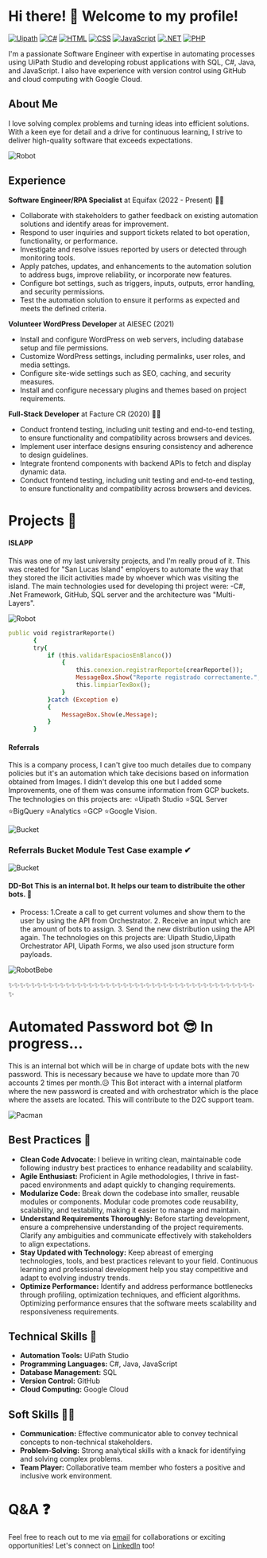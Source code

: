 # Hi there! 👋 Welcome to my profile!
[![Uipath](https://img.shields.io/badge/Uipath-orange?style=for-the-badge&logo=Uipath&logoColor=white&labelColor=101010)](https://docs.uipath.com/studio/standalone/2023.10/user-guide/introduction)
[![C#](https://img.shields.io/badge/csharp-5646ED?style=for-the-badge&logo=csharp&logoColor=white&labelColor=101010)](https://dotnet.microsoft.com/es-es/languages/csharp)
[![HTML](https://img.shields.io/badge/HTML-yellow?style=for-the-badge&logo=html5&logoColor=white&labelColor=101010)](https://developer.mozilla.org/es/docs/Web/HTML)
[![CSS](https://img.shields.io/badge/CSS-blue?style=for-the-badge&logo=css3&logoColor=white&labelColor=101010)](https://developer.mozilla.org/es/docs/Web/CSS)
[![JavaScript](https://img.shields.io/badge/JavaScript-yellow?style=for-the-badge&logo=javascript&logoColor=white&labelColor=101010)](https://developer.mozilla.org/es/docs/Web/JavaScript)
[![.NET](https://img.shields.io/badge/.net-5646ED?style=for-the-badge&logo=.net&logoColor=white&labelColor=101010)](https://developer.mozilla.org/es/docs/Web/JavaScript)
[![PHP](https://img.shields.io/badge/php-green?style=for-the-badge&logo=php&logoColor=white&labelColor=101010)](https://developer.mozilla.org/es/docs/Web/JavaScript)

I'm a passionate Software Engineer with expertise in automating processes using UiPath Studio and developing robust applications with SQL, C#, Java, and JavaScript. 
I also have experience with version control using GitHub and cloud computing with Google Cloud.
## About Me
I love solving complex problems and turning ideas into efficient solutions. 
With a keen eye for detail and a drive for continuous learning, 
I strive to deliver high-quality software that exceeds expectations.

![Robot](https://github.com/ramirezxc02/ramirezxc02/blob/main/image.jpg)

## Experience
 **Software Engineer/RPA Specialist** at Equifax (2022 - Present) 🐱‍💻
  - Collaborate with stakeholders to gather feedback on existing automation solutions and identify areas for improvement.
  - Respond to user inquiries and support tickets related to bot operation, functionality, or performance.
  - Investigate and resolve issues reported by users or detected through monitoring tools.
  - Apply patches, updates, and enhancements to the automation solution to address bugs, improve reliability, or incorporate new features.
  - Configure bot settings, such as triggers, inputs, outputs, error handling, and security permissions.
  - Test the automation solution to ensure it performs as expected and meets the defined criteria.

  **Volunteer WordPress Developer** at AIESEC  (2021)
  - Install and configure WordPress on web servers, including database setup and file permissions.
  - Customize WordPress settings, including permalinks, user roles, and media settings.
  - Configure site-wide settings such as SEO, caching, and security measures.
  - Install and configure necessary plugins and themes based on project requirements.

 **Full-Stack Developer** at Facture CR (2020) 🐱‍👤
  - Conduct frontend testing, including unit testing and end-to-end testing, to ensure functionality and compatibility across browsers and devices.
  - Implement user interface designs ensuring consistency and adherence to design guidelines.
  - Integrate frontend components with backend APIs to fetch and display dynamic data.
  - Conduct frontend testing, including unit testing and end-to-end testing, to ensure functionality and compatibility across browsers and devices.
    
# Projects 🧨

 #### **ISLAPP** 
 This was one of my last university projects, and I'm really proud of it. This was created for "San Lucas Island" employers to automate the way that they stored the ilicit activities made by whoever which was visiting the island. The main technologies used for developing thi project were:
 -C#, .Net Framework, GitHub, SQL server and the architecture was "Multi-Layers".
 
 ![Robot](https://github.com/ramirezxc02/ramirezxc02/blob/main/Interface_Islapp.png)

 ``` Ruby
public void registrarReporte()
        {
        try{
            if (this.validarEspaciosEnBlanco())
                {
                    this.conexion.registrarReporte(crearReporte());
                    MessageBox.Show("Reporte registrado correctamente.", "Proceso aplicado", MessageBoxButtons.OK, MessageBoxIcon.Information);
                    this.limpiarTexBox();
                }
            }catch (Exception e)
            {
                MessageBox.Show(e.Message);
            }
        }
```
#### **Referrals** 
This is a company process, I can't give too much detailes due to company policies but it's an automation which take decisions based on information obtained from Images. I didn't develop this one but I added some Improvements, one of them was consume information from GCP buckets. The technologies on this projects are:
⭐Uipath Studio
⭐SQL Server
⭐BigQuery
⭐Analytics
⭐GCP
⭐Google Vision.

 ![Bucket](https://github.com/ramirezxc02/ramirezxc02/blob/main/Bucket_Sequence.jpg)

 ### **Referrals Bucket Module Test Case example** ✔
 
 ![Bucket]( https://github.com/ramirezxc02/ramirezxc02/blob/main/GCS_Bucket_TestCase.jpg)


#### **DD-Bot** This is an internal bot. It helps our team to distribuite the other bots. 🤖
+ Process:
  1.Create a call to get current volumes and show them to the user by using the API from Orchestrator.
  2. Receive an input which are the amount of bots to assign.
  3. Send the new distribution using the API again. The technologies on this projects are: Uipath Studio,Uipath Orchestrator API, Uipath Forms, we also used json structure form payloads.
  
 ![RobotBebe](https://github.com/ramirezxc02/ramirezxc02/blob/main/polifolli-robot.gif)

 ✨✨✨✨✨✨✨✨✨✨✨✨✨✨✨✨✨✨✨✨✨✨✨✨✨✨✨✨✨✨✨✨✨✨✨✨✨✨✨✨✨✨✨✨
# **Automated Password bot** 😎 In progress...
   This is an internal bot which will be in charge of update bots with the new password. This is necessary because we have to update more than 70 accounts 2 times per month.😥
   This Bot interact with a internal platform where the new password is created and with orchestrator which is the place where the assets are located. This will contribute to the D2C support team.
   
   ![Pacman](https://github.com/ramirezxc02/ramirezxc02/blob/main/Pacman.gif)
   
## Best Practices 🎉
- **Clean Code Advocate:** I believe in writing clean, maintainable code following industry best practices to enhance readability and scalability.
- **Agile Enthusiast:** Proficient in Agile methodologies, I thrive in fast-paced environments and adapt quickly to changing requirements.
- **Modularize Code:** Break down the codebase into smaller, reusable modules or components. Modular code promotes code reusability, scalability, and testability, making it easier to manage and maintain.
- **Understand Requirements Thoroughly:** Before starting development, ensure a comprehensive understanding of the project requirements. Clarify any ambiguities and communicate effectively with stakeholders to align expectations.
- **Stay Updated with Technology:** Keep abreast of emerging technologies, tools, and best practices relevant to your field. Continuous learning and professional development help you stay competitive and adapt to evolving industry trends.
- **Optimize Performance:** Identify and address performance bottlenecks through profiling, optimization techniques, and efficient algorithms. Optimizing performance ensures that the software meets scalability and responsiveness requirements.

## Technical Skills 🎇
- **Automation Tools:** UiPath Studio
- **Programming Languages:** C#, Java, JavaScript
- **Database Management:** SQL
- **Version Control:** GitHub
- **Cloud Computing:** Google Cloud

## Soft Skills 🤝🏼
- **Communication:** Effective communicator able to convey technical concepts to non-technical stakeholders.
- **Problem-Solving:** Strong analytical skills with a knack for identifying and solving complex problems.
- **Team Player:** Collaborative team member who fosters a positive and inclusive work environment.

# Q&A ❓

Feel free to reach out to me via [email](henoly.ramirez@equifax.com) for collaborations or exciting opportunities! Let's connect on [LinkedIn](www.linkedin.com/in/henoly-ramírez-575745203) too!
